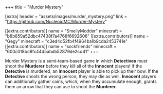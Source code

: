 +++
title = "Murder Mystery"

[extra]
header = "assets/images/murder_mystery.png"
link = "https://github.com/NucleoidMC/Murder-Mystery"

[[extra.contributors]]
name = "SmellyModder"
minecraft = "b8b859a52dbc47438f7a4768f6692606"
[[extra.contributors]]
name = "Gegy"
minecraft = "c3ed4d52fb4f4964ba1b9cda2453741e"
[[extra.contributors]]
name = "sockfriends"
minecraft = "600c018bc8fc44d5abdb52879de2cd41"
+++

Murder Mystery is a semi-team-based game in which **Detectives** must shoot the **Murderer** before they kill all of the **Innocent** players! If the **Detective** is murdered, an **Innocent** player is able to pick up their bow. If the **Detective** shoots the wrong person, they may die as well. **Innocent** players can additionally gather coins, which, when they accumulate enough, grants them an arrow that they can use to shoot the **Murderer**.